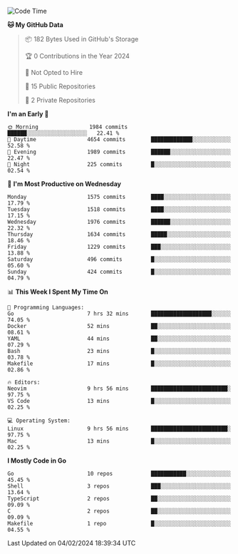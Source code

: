 <!--START_SECTION:waka-->
![Code Time](http://img.shields.io/badge/Code%20Time-357%20hrs%2035%20mins-blue)

**🐱 My GitHub Data** 

> 📦 182 Bytes Used in GitHub's Storage 
 > 
> 🏆 0 Contributions in the Year 2024
 > 
> 🚫 Not Opted to Hire
 > 
> 📜 15 Public Repositories 
 > 
> 🔑 2 Private Repositories 
 > 
**I'm an Early 🐤** 

```text
🌞 Morning                1984 commits        ██████░░░░░░░░░░░░░░░░░░░   22.41 % 
🌆 Daytime                4654 commits        █████████████░░░░░░░░░░░░   52.58 % 
🌃 Evening                1989 commits        ██████░░░░░░░░░░░░░░░░░░░   22.47 % 
🌙 Night                  225 commits         █░░░░░░░░░░░░░░░░░░░░░░░░   02.54 % 
```
📅 **I'm Most Productive on Wednesday** 

```text
Monday                   1575 commits        ████░░░░░░░░░░░░░░░░░░░░░   17.79 % 
Tuesday                  1518 commits        ████░░░░░░░░░░░░░░░░░░░░░   17.15 % 
Wednesday                1976 commits        ██████░░░░░░░░░░░░░░░░░░░   22.32 % 
Thursday                 1634 commits        █████░░░░░░░░░░░░░░░░░░░░   18.46 % 
Friday                   1229 commits        ███░░░░░░░░░░░░░░░░░░░░░░   13.88 % 
Saturday                 496 commits         █░░░░░░░░░░░░░░░░░░░░░░░░   05.60 % 
Sunday                   424 commits         █░░░░░░░░░░░░░░░░░░░░░░░░   04.79 % 
```


📊 **This Week I Spent My Time On** 

```text
💬 Programming Languages: 
Go                       7 hrs 32 mins       ███████████████████░░░░░░   74.05 % 
Docker                   52 mins             ██░░░░░░░░░░░░░░░░░░░░░░░   08.61 % 
YAML                     44 mins             ██░░░░░░░░░░░░░░░░░░░░░░░   07.29 % 
Bash                     23 mins             █░░░░░░░░░░░░░░░░░░░░░░░░   03.78 % 
Makefile                 17 mins             █░░░░░░░░░░░░░░░░░░░░░░░░   02.86 % 

🔥 Editors: 
Neovim                   9 hrs 56 mins       ████████████████████████░   97.75 % 
VS Code                  13 mins             █░░░░░░░░░░░░░░░░░░░░░░░░   02.25 % 

💻 Operating System: 
Linux                    9 hrs 56 mins       ████████████████████████░   97.75 % 
Mac                      13 mins             █░░░░░░░░░░░░░░░░░░░░░░░░   02.25 % 
```

**I Mostly Code in Go** 

```text
Go                       10 repos            ███████████░░░░░░░░░░░░░░   45.45 % 
Shell                    3 repos             ███░░░░░░░░░░░░░░░░░░░░░░   13.64 % 
TypeScript               2 repos             ██░░░░░░░░░░░░░░░░░░░░░░░   09.09 % 
C                        2 repos             ██░░░░░░░░░░░░░░░░░░░░░░░   09.09 % 
Makefile                 1 repo              █░░░░░░░░░░░░░░░░░░░░░░░░   04.55 % 
```




 Last Updated on 04/02/2024 18:39:34 UTC
<!--END_SECTION:waka-->
